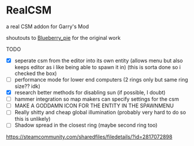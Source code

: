 # RealCSM
 a real CSM addon for Garry's Mod
 
shoutouts to [Blueberry_pie](https://steamcommunity.com/id/Blueberry_pie) for the original work

TODO
* [x] seperate csm from the editor into its own entity (allows menu but also keeps editor as i like being able to spawn it in) (this is sorta done so i checked the box)
* [ ] performance mode for lower end computers (2 rings only but same ring size?? idk)
* [x] research better methods for disabling sun (if possible, I doubt)
* [ ] hammer integration so map makers can specify settings for the csm
* [ ] MAKE A GODDAMN ICON FOR THE ENTITY IN THE SPAWNMENU
* [ ] Really shitty and cheap global illumination (probably very hard to do so this is unlikely)
* [ ] Shadow spread in the closest ring (maybe second ring too)
 
https://steamcommunity.com/sharedfiles/filedetails/?id=2817072898
